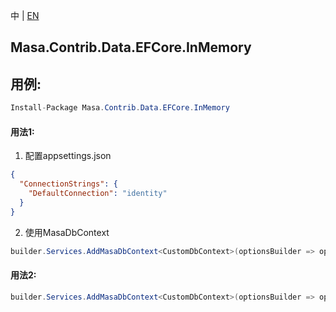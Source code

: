 中 | [EN](README.md)

## Masa.Contrib.Data.EFCore.InMemory

## 用例:

```c#
Install-Package Masa.Contrib.Data.EFCore.InMemory
```

#### 用法1:

1. 配置appsettings.json

``` appsettings.json
{
  "ConnectionStrings": {
    "DefaultConnection": "identity"
  }
}
```

2. 使用MasaDbContext

``` C#
builder.Services.AddMasaDbContext<CustomDbContext>(optionsBuilder => optionsBuilder.UseFilter().UseInMemoryDatabase());
```

#### 用法2:

``` C#
builder.Services.AddMasaDbContext<CustomDbContext>(optionsBuilder => optionsBuilder.UseFilter().UseInMemoryDatabase("identity"));
```